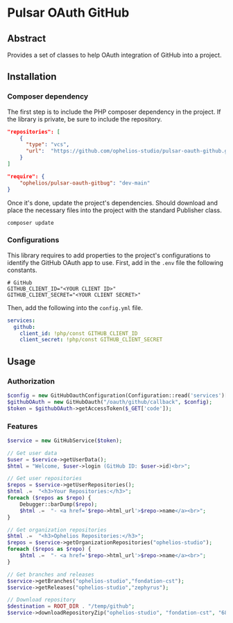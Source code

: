 # Pulsar OAuth GitHub

## Abstract
Provides a set of classes to help OAuth integration of GitHub into a project.

## Installation

### Composer dependency
The first step is to include the PHP composer dependency in the project. If the 
library is private, be sure to include the repository.

```json
"repositories": [
    {
      "type": "vcs",
      "url":  "https://github.com/ophelios-studio/pulsar-oauth-github.git"
    }
]
```

```json
"require": {
    "ophelios/pulsar-oauth-gitbug": "dev-main"
}
```

Once it's done, update the project's dependencies. Should download and place the necessary 
files into the project with the standard Publisher class.

```shell
composer update
```

### Configurations
This library requires to add properties to the project's configurations to identify the GitHub OAuth app to use. First,
add in the `.env` file the following constants.

```dotenv
# GitHub
GITHUB_CLIENT_ID="<YOUR CLIENT ID>"
GITHUB_CLIENT_SECRET="<YOUR CLIENT SECRET>"
```

Then, add the following into the `config.yml` file.

```yml
services:
  github:
    client_id: !php/const GITHUB_CLIENT_ID
    client_secret: !php/const GITHUB_CLIENT_SECRET
```

## Usage

### Authorization

```php
$config = new GitHubOauthConfiguration(Configuration::read('services')['github']);
$githubOAuth = new GitHubOauth("/oauth/github/callback", $config);
$token = $githubOAuth->getAccessToken($_GET['code']);
```

### Features
```php
$service = new GitHubService($token);

// Get user data
$user = $service->getUserData();
$html = "Welcome, $user->login (GitHub ID: $user->id)<br>";

// Get user repositories
$repos = $service->getUserRepositories();
$html .=  "<h3>Your Repositories:</h3>";
foreach ($repos as $repo) {
    Debugger::barDump($repo);
    $html .=  "- <a href='$repo->html_url'>$repo->name</a><br>";
}

// Get organization repositories
$html .=  "<h3>Ophelios Repositories:</h3>";
$repos = $service->getOrganizationRepositories("ophelios-studio");
foreach ($repos as $repo) {
    $html .=  "- <a href='$repo->html_url'>$repo->name</a><br>";
}

// Get branches and releases
$service->getBranches("ophelios-studio","fondation-cst");
$service->getReleases("ophelios-studio","zephyrus");

// Download repository
$destination = ROOT_DIR . "/temp/github";
$service->downloadRepositoryZip("ophelios-studio", "fondation-cst", "68954def9778bd8cf3096b37ea34dab1316912e6", $destination);
```